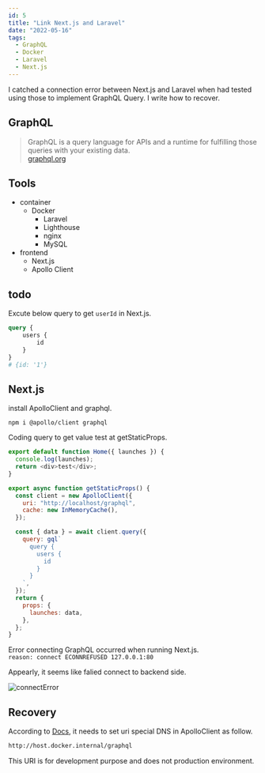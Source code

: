 ```yaml
---
id: 5
title: "Link Next.js and Laravel"
date: "2022-05-16"
tags:
  - GraphQL
  - Docker
  - Laravel
  - Next.js
---
```


I catched a connection error between Next.js and Laravel when had tested using those to implement GraphQL Query. I write how to recover.

## GraphQL
  
> GraphQL is a query language for APIs and a runtime for fulfilling those queries with your existing data.  
> [graphql.org](https://graphql.org/)

## Tools
  
- container  
  - Docker
    - Laravel
    - Lighthouse
    - nginx
    - MySQL
- frontend
  - Next.js
  - Apollo Client

## todo

Excute below query to get ``` userId ``` in Next.js.

```graphql
query {
    users {
        id
    }
}
# {id: '1'}
```

## Next.js
  
install ApolloClient and graphql.

```node
npm i @apollo/client graphql
```

Coding query to get value test at getStaticProps.

```javascript
export default function Home({ launches }) {
  console.log(launches);
  return <div>test</div>;
}

export async function getStaticProps() {
  const client = new ApolloClient({
    uri: "http://localhost/graphql",
    cache: new InMemoryCache(),
  });

  const { data } = await client.query({
    query: gql`
      query {
        users {
          id
        }
      }
    `,
  });
  return {
    props: {
      launches: data,
    },
  };
}
```

Error connecting GraphQL occurred when running Next.js.  
``` reason: connect ECONNREFUSED 127.0.0.1:80 ```
  
Appearly, it seems like falied connect to backend side.
  
![connectError](/images/postimages/nexttolaravelerror.png)

## Recovery

According to [Docs](https://docs.docker.com/desktop/mac/networking/#use-cases-and-workarounds), it needs to set uri special DNS in ApolloClient as follow.
  
```html
http://host.docker.internal/graphql
```
  
This URI is for development purpose and does not production environment.
  